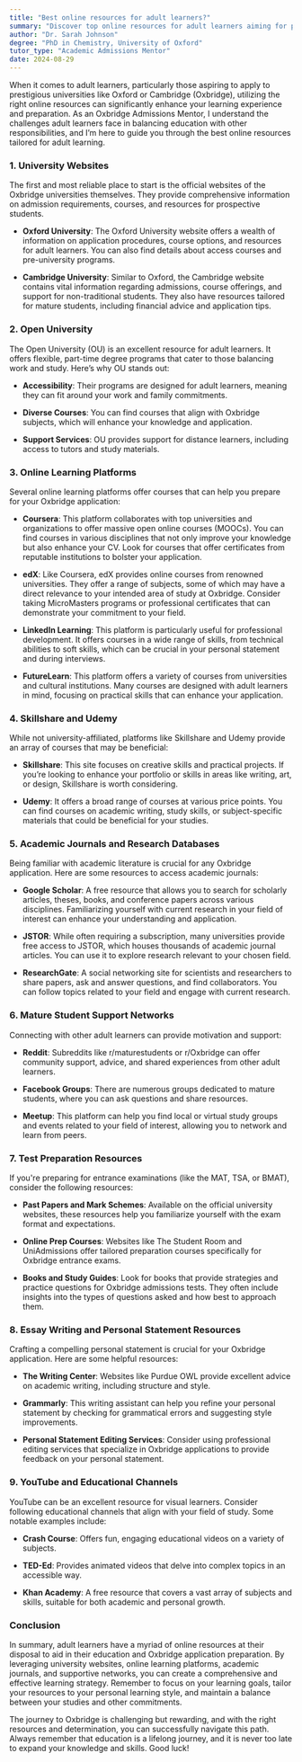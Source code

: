 ```yaml
---
title: "Best online resources for adult learners?"
summary: "Discover top online resources for adult learners aiming for prestigious universities like Oxford and Cambridge to enhance their education and preparation."
author: "Dr. Sarah Johnson"
degree: "PhD in Chemistry, University of Oxford"
tutor_type: "Academic Admissions Mentor"
date: 2024-08-29
---
```


When it comes to adult learners, particularly those aspiring to apply to prestigious universities like Oxford or Cambridge (Oxbridge), utilizing the right online resources can significantly enhance your learning experience and preparation. As an Oxbridge Admissions Mentor, I understand the challenges adult learners face in balancing education with other responsibilities, and I’m here to guide you through the best online resources tailored for adult learning.

### 1. **University Websites**

The first and most reliable place to start is the official websites of the Oxbridge universities themselves. They provide comprehensive information on admission requirements, courses, and resources for prospective students.

- **Oxford University**: The Oxford University website offers a wealth of information on application procedures, course options, and resources for adult learners. You can also find details about access courses and pre-university programs.
  
- **Cambridge University**: Similar to Oxford, the Cambridge website contains vital information regarding admissions, course offerings, and support for non-traditional students. They also have resources tailored for mature students, including financial advice and application tips.

### 2. **Open University**

The Open University (OU) is an excellent resource for adult learners. It offers flexible, part-time degree programs that cater to those balancing work and study. Here’s why OU stands out:

- **Accessibility**: Their programs are designed for adult learners, meaning they can fit around your work and family commitments.
  
- **Diverse Courses**: You can find courses that align with Oxbridge subjects, which will enhance your knowledge and application.

- **Support Services**: OU provides support for distance learners, including access to tutors and study materials.

### 3. **Online Learning Platforms**

Several online learning platforms offer courses that can help you prepare for your Oxbridge application:

- **Coursera**: This platform collaborates with top universities and organizations to offer massive open online courses (MOOCs). You can find courses in various disciplines that not only improve your knowledge but also enhance your CV. Look for courses that offer certificates from reputable institutions to bolster your application.

- **edX**: Like Coursera, edX provides online courses from renowned universities. They offer a range of subjects, some of which may have a direct relevance to your intended area of study at Oxbridge. Consider taking MicroMasters programs or professional certificates that can demonstrate your commitment to your field.

- **LinkedIn Learning**: This platform is particularly useful for professional development. It offers courses in a wide range of skills, from technical abilities to soft skills, which can be crucial in your personal statement and during interviews.

- **FutureLearn**: This platform offers a variety of courses from universities and cultural institutions. Many courses are designed with adult learners in mind, focusing on practical skills that can enhance your application.

### 4. **Skillshare and Udemy**

While not university-affiliated, platforms like Skillshare and Udemy provide an array of courses that may be beneficial:

- **Skillshare**: This site focuses on creative skills and practical projects. If you’re looking to enhance your portfolio or skills in areas like writing, art, or design, Skillshare is worth considering.

- **Udemy**: It offers a broad range of courses at various price points. You can find courses on academic writing, study skills, or subject-specific materials that could be beneficial for your studies.

### 5. **Academic Journals and Research Databases**

Being familiar with academic literature is crucial for any Oxbridge application. Here are some resources to access academic journals:

- **Google Scholar**: A free resource that allows you to search for scholarly articles, theses, books, and conference papers across various disciplines. Familiarizing yourself with current research in your field of interest can enhance your understanding and application.

- **JSTOR**: While often requiring a subscription, many universities provide free access to JSTOR, which houses thousands of academic journal articles. You can use it to explore research relevant to your chosen field.

- **ResearchGate**: A social networking site for scientists and researchers to share papers, ask and answer questions, and find collaborators. You can follow topics related to your field and engage with current research.

### 6. **Mature Student Support Networks**

Connecting with other adult learners can provide motivation and support:

- **Reddit**: Subreddits like r/maturestudents or r/Oxbridge can offer community support, advice, and shared experiences from other adult learners.

- **Facebook Groups**: There are numerous groups dedicated to mature students, where you can ask questions and share resources.

- **Meetup**: This platform can help you find local or virtual study groups and events related to your field of interest, allowing you to network and learn from peers.

### 7. **Test Preparation Resources**

If you're preparing for entrance examinations (like the MAT, TSA, or BMAT), consider the following resources:

- **Past Papers and Mark Schemes**: Available on the official university websites, these resources help you familiarize yourself with the exam format and expectations.

- **Online Prep Courses**: Websites like The Student Room and UniAdmissions offer tailored preparation courses specifically for Oxbridge entrance exams.

- **Books and Study Guides**: Look for books that provide strategies and practice questions for Oxbridge admissions tests. They often include insights into the types of questions asked and how best to approach them.

### 8. **Essay Writing and Personal Statement Resources**

Crafting a compelling personal statement is crucial for your Oxbridge application. Here are some helpful resources:

- **The Writing Center**: Websites like Purdue OWL provide excellent advice on academic writing, including structure and style.

- **Grammarly**: This writing assistant can help you refine your personal statement by checking for grammatical errors and suggesting style improvements.

- **Personal Statement Editing Services**: Consider using professional editing services that specialize in Oxbridge applications to provide feedback on your personal statement.

### 9. **YouTube and Educational Channels**

YouTube can be an excellent resource for visual learners. Consider following educational channels that align with your field of study. Some notable examples include:

- **Crash Course**: Offers fun, engaging educational videos on a variety of subjects.

- **TED-Ed**: Provides animated videos that delve into complex topics in an accessible way.

- **Khan Academy**: A free resource that covers a vast array of subjects and skills, suitable for both academic and personal growth.

### Conclusion

In summary, adult learners have a myriad of online resources at their disposal to aid in their education and Oxbridge application preparation. By leveraging university websites, online learning platforms, academic journals, and supportive networks, you can create a comprehensive and effective learning strategy. Remember to focus on your learning goals, tailor your resources to your personal learning style, and maintain a balance between your studies and other commitments. 

The journey to Oxbridge is challenging but rewarding, and with the right resources and determination, you can successfully navigate this path. Always remember that education is a lifelong journey, and it is never too late to expand your knowledge and skills. Good luck!
    